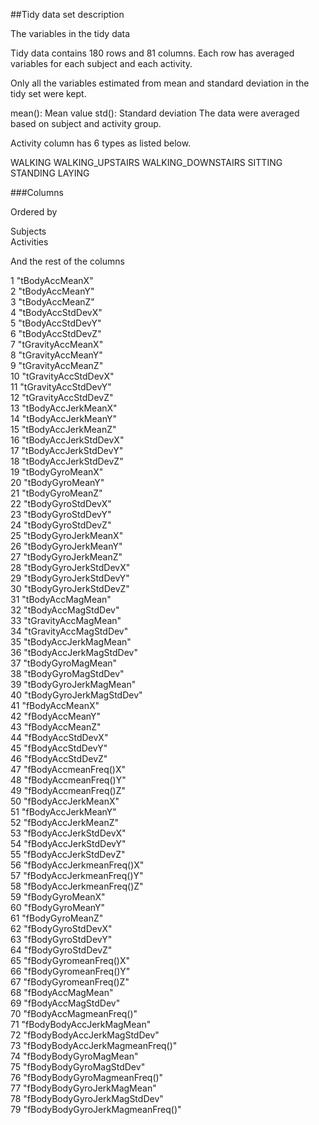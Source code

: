 ##Tidy data set description

The variables in the tidy data

Tidy data contains 180 rows and 81 columns. Each row has averaged variables for each subject and each activity.

Only all the variables estimated from mean and standard deviation in the tidy set were kept.

mean(): Mean value
std(): Standard deviation
The data were averaged based on subject and activity group.

Activity column has 6 types as listed below.

WALKING
WALKING_UPSTAIRS
WALKING_DOWNSTAIRS
SITTING
STANDING
LAYING

###Columns

Ordered by

Subjects  
Activities

And the rest of the columns

1 "tBodyAccMeanX"                  
2 "tBodyAccMeanY"                 
3 "tBodyAccMeanZ"                  
4 "tBodyAccStdDevX"               
5 "tBodyAccStdDevY"                
6 "tBodyAccStdDevZ"               
7 "tGravityAccMeanX"               
8 "tGravityAccMeanY"              
9 "tGravityAccMeanZ"               
10 "tGravityAccStdDevX"            
11 "tGravityAccStdDevY"             
12 "tGravityAccStdDevZ"            
13 "tBodyAccJerkMeanX"              
14 "tBodyAccJerkMeanY"             
15 "tBodyAccJerkMeanZ"              
16 "tBodyAccJerkStdDevX"           
17 "tBodyAccJerkStdDevY"            
18 "tBodyAccJerkStdDevZ"           
19 "tBodyGyroMeanX"                 
20 "tBodyGyroMeanY"                
21 "tBodyGyroMeanZ"                 
22 "tBodyGyroStdDevX"              
23 "tBodyGyroStdDevY"               
24 "tBodyGyroStdDevZ"              
25 "tBodyGyroJerkMeanX"             
26 "tBodyGyroJerkMeanY"            
27 "tBodyGyroJerkMeanZ"             
28 "tBodyGyroJerkStdDevX"          
29 "tBodyGyroJerkStdDevY"           
30 "tBodyGyroJerkStdDevZ"          
31 "tBodyAccMagMean"                
32 "tBodyAccMagStdDev"             
33 "tGravityAccMagMean"             
34 "tGravityAccMagStdDev"          
35 "tBodyAccJerkMagMean"            
36 "tBodyAccJerkMagStdDev"         
37 "tBodyGyroMagMean"               
38 "tBodyGyroMagStdDev"            
39 "tBodyGyroJerkMagMean"           
40 "tBodyGyroJerkMagStdDev"        
41 "fBodyAccMeanX"                  
42 "fBodyAccMeanY"                 
43 "fBodyAccMeanZ"                  
44 "fBodyAccStdDevX"               
45 "fBodyAccStdDevY"                
46 "fBodyAccStdDevZ"               
47 "fBodyAccmeanFreq()X"            
48 "fBodyAccmeanFreq()Y"           
49 "fBodyAccmeanFreq()Z"            
50 "fBodyAccJerkMeanX"             
51 "fBodyAccJerkMeanY"              
52 "fBodyAccJerkMeanZ"             
53 "fBodyAccJerkStdDevX"            
54 "fBodyAccJerkStdDevY"           
55 "fBodyAccJerkStdDevZ"            
56 "fBodyAccJerkmeanFreq()X"       
57 "fBodyAccJerkmeanFreq()Y"        
58 "fBodyAccJerkmeanFreq()Z"       
59 "fBodyGyroMeanX"                 
60 "fBodyGyroMeanY"                
61 "fBodyGyroMeanZ"                 
62 "fBodyGyroStdDevX"              
63 "fBodyGyroStdDevY"               
64 "fBodyGyroStdDevZ"              
65 "fBodyGyromeanFreq()X"           
66 "fBodyGyromeanFreq()Y"          
67 "fBodyGyromeanFreq()Z"           
68 "fBodyAccMagMean"               
69 "fBodyAccMagStdDev"              
70 "fBodyAccMagmeanFreq()"         
71 "fBodyBodyAccJerkMagMean"        
72 "fBodyBodyAccJerkMagStdDev"     
73 "fBodyBodyAccJerkMagmeanFreq()"  
74 "fBodyBodyGyroMagMean"          
75 "fBodyBodyGyroMagStdDev"         
76 "fBodyBodyGyroMagmeanFreq()"    
77 "fBodyBodyGyroJerkMagMean"       
78 "fBodyBodyGyroJerkMagStdDev"    
79 "fBodyBodyGyroJerkMagmeanFreq()"